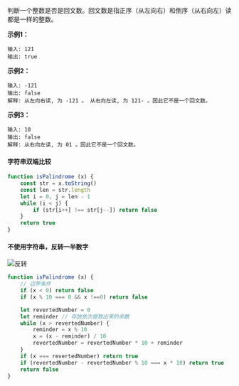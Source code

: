 判断一个整数是否是回文数。回文数是指正序（从左向右）和倒序（从右向左）读都是一样的整数。

**示例1：**
```
输入: 121
输出: true
```

**示例2：**
```
输入: -121
输出: false
解释: 从左向右读, 为 -121 。 从右向左读, 为 121- 。因此它不是一个回文数。
```

**示例3：**
```
输入: 10
输出: false
解释: 从右向左读, 为 01 。因此它不是一个回文数。
```

#### 字符串双端比较
```js
function isPalindrome (x) {
	const str = x.toString()
	const len = str.length
	let i = 0, j = len - 1
	while (i < j) {
		if (str[i++] !== str[j--]) return false
	}
	return true
}
```

#### 不使用字符串，反转一半数字

![反转](https://assets.leetcode-cn.com/solution-static/9/9_fig1.png)

```js
function isPalindrome (x) {
	// 边界条件
	if (x < 0) return false
	if (x % 10 === 0 && x !==0) return false

	let revertedNumber = 0
	let reminder // 存放依次提取出来的余数
	while (x > revertedNumber) {
		reminder = x % 10
		x = (x - reminder) / 10
		revertedNumber = revertedNumber * 10 + reminder
	}
	if (x === revertedNumber) return true
	if (revertedNumber - revertedNumber % 10 === x * 10) return true
	return false
}
```